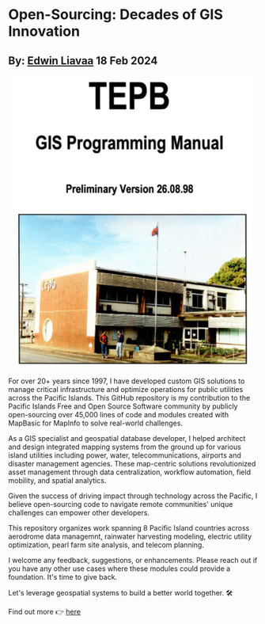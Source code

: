 # Open-Sourcing: Decades of GIS Innovation
## By: [Edwin Liavaa](https://github.com/EdwinLiavaa) 18 Feb 2024

<p align="center">
 <img width="500" src="https://github.com/EdwinLiavaa/liavaa.space/blob/main/blog/20240218/pic.png">
</p>

For over 20+ years since 1997, I have developed custom GIS solutions to manage critical infrastructure and optimize operations for public utilities across the Pacific Islands. This GitHub repository is my contribution to the Pacific Islands Free and Open Source Software community by publicly open-sourcing over 45,000 lines of code and modules created with MapBasic for MapInfo to solve real-world challenges.

As a GIS specialist and geospatial database developer, I helped architect and design integrated mapping systems from the ground up for various island utilities including power, water, telecommunications, airports and disaster management agencies. These map-centric solutions revolutionized asset management through data centralization, workflow automation, field mobility, and spatial analytics.

Given the success of driving impact through technology across the Pacific, I believe open-sourcing code to navigate remote communities' unique challenges can empower other developers.

This repository organizes work spanning 8 Pacific Island countries across aerodrome data managemnt, rainwater harvesting modeling, electric utility optimization, pearl farm site analysis, and telecom planning.

I welcome any feedback, suggestions, or enhancements. Please reach out if you have any other use cases where these modules could provide a foundation. It's time to give back.

Let's leverage geospatial systems to build a better world together. 🛠 

Find out more 👉 [here](https://github.com/EdwinLiavaa/pacific-utilities-gis) 